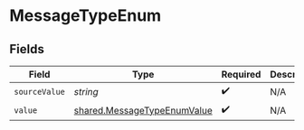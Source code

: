 # MessageTypeEnum


## Fields

| Field                                                                             | Type                                                                              | Required                                                                          | Description                                                                       |
| --------------------------------------------------------------------------------- | --------------------------------------------------------------------------------- | --------------------------------------------------------------------------------- | --------------------------------------------------------------------------------- |
| `sourceValue`                                                                     | *string*                                                                          | :heavy_check_mark:                                                                | N/A                                                                               |
| `value`                                                                           | [shared.MessageTypeEnumValue](../../../sdk/models/shared/messagetypeenumvalue.md) | :heavy_check_mark:                                                                | N/A                                                                               |